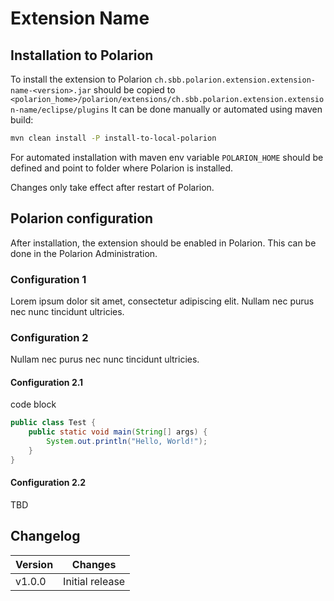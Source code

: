 # Extension Name

## Installation to Polarion

To install the extension to Polarion `ch.sbb.polarion.extension.extension-name-<version>.jar`
should be copied to `<polarion_home>/polarion/extensions/ch.sbb.polarion.extension.extension-name/eclipse/plugins`
It can be done manually or automated using maven build:
```bash
mvn clean install -P install-to-local-polarion
```
For automated installation with maven env variable `POLARION_HOME` should be defined and point to folder where Polarion is installed.

Changes only take effect after restart of Polarion.

## Polarion configuration

After installation, the extension should be enabled in Polarion. This can be done in the Polarion Administration.

### Configuration 1
Lorem ipsum dolor sit amet, consectetur adipiscing elit.
Nullam nec purus nec nunc tincidunt ultricies.

### Configuration 2
Nullam nec purus nec nunc tincidunt ultricies.

#### Configuration 2.1

code block
```java
public class Test {
    public static void main(String[] args) {
        System.out.println("Hello, World!");
    }
}
```

#### Configuration 2.2

TBD

## Changelog

| Version | Changes                           |
|---------|-----------------------------------|
| v1.0.0  | Initial release                   |